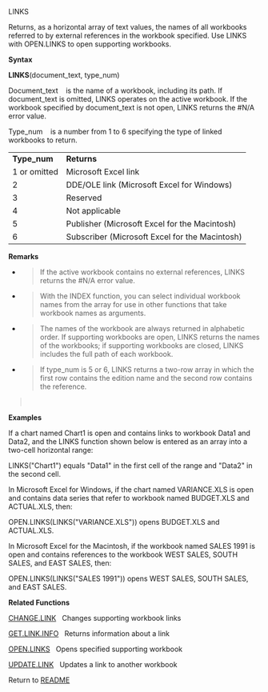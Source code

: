 LINKS

Returns, as a horizontal array of text values, the names of all
workbooks referred to by external references in the workbook specified.
Use LINKS with OPEN.LINKS to open supporting workbooks.

**Syntax**

**LINKS**(document\_text, type\_num)

Document\_text    is the name of a workbook, including its path. If
document\_text is omitted, LINKS operates on the active workbook. If the
workbook specified by document\_text is not open, LINKS returns the
\#N/A error value.

Type\_num    is a number from 1 to 6 specifying the type of linked
workbooks to return.

|               |                                                |
| ------------- | ---------------------------------------------- |
| **Type\_num** | **Returns**                                    |
| 1 or omitted  | Microsoft Excel link                           |
| 2             | DDE/OLE link (Microsoft Excel for Windows)     |
| 3             | Reserved                                       |
| 4             | Not applicable                                 |
| 5             | Publisher (Microsoft Excel for the Macintosh)  |
| 6             | Subscriber (Microsoft Excel for the Macintosh) |

**Remarks**

  - > If the active workbook contains no external references, LINKS
    > returns the \#N/A error value.

  - > With the INDEX function, you can select individual workbook names
    > from the array for use in other functions that take workbook names
    > as arguments.

  - > The names of the workbook are always returned in alphabetic order.
    > If supporting workbooks are open, LINKS returns the names of the
    > workbooks; if supporting workbooks are closed, LINKS includes the
    > full path of each workbook.

  - > If type\_num is 5 or 6, LINKS returns a two-row array in which the
    > first row contains the edition name and the second row contains
    > the reference.

>  

**Examples**

If a chart named Chart1 is open and contains links to workbook Data1 and
Data2, and the LINKS function shown below is entered as an array into a
two-cell horizontal range:

LINKS("Chart1") equals "Data1" in the first cell of the range and
"Data2" in the second cell.

In Microsoft Excel for Windows, if the chart named VARIANCE.XLS is open
and contains data series that refer to workbook named BUDGET.XLS and
ACTUAL.XLS, then:

OPEN.LINKS(LINKS("VARIANCE.XLS")) opens BUDGET.XLS and ACTUAL.XLS.

In Microsoft Excel for the Macintosh, if the workbook named SALES 1991
is open and contains references to the workbook WEST SALES, SOUTH SALES,
and EAST SALES, then:

OPEN.LINKS(LINKS("SALES 1991")) opens WEST SALES, SOUTH SALES, and EAST
SALES.

**Related Functions**

[CHANGE.LINK](CHANGE.LINK.md)   Changes supporting workbook links

[GET.LINK.INFO](GET.LINK.INFO.md)   Returns information about a link

[OPEN.LINKS](OPEN.LINKS.md)   Opens specified supporting workbook

[UPDATE.LINK](UPDATE.LINK.md)   Updates a link to another workbook



Return to [README](README.md)

